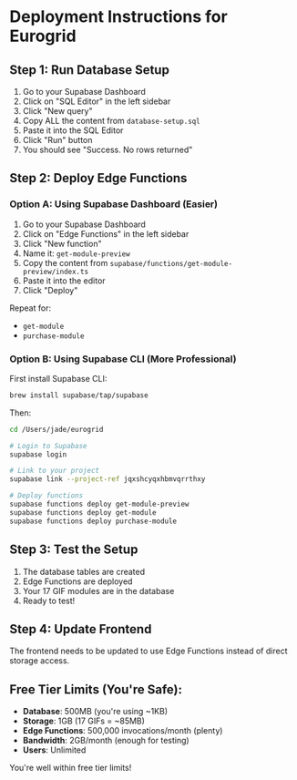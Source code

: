 # Deployment Instructions for Eurogrid

## Step 1: Run Database Setup

1. Go to your Supabase Dashboard
2. Click on "SQL Editor" in the left sidebar
3. Click "New query"
4. Copy ALL the content from `database-setup.sql`
5. Paste it into the SQL Editor
6. Click "Run" button
7. You should see "Success. No rows returned"

## Step 2: Deploy Edge Functions

### Option A: Using Supabase Dashboard (Easier)

1. Go to your Supabase Dashboard
2. Click on "Edge Functions" in the left sidebar
3. Click "New function"
4. Name it: `get-module-preview`
5. Copy the content from `supabase/functions/get-module-preview/index.ts`
6. Paste it into the editor
7. Click "Deploy"

Repeat for:
- `get-module` 
- `purchase-module`

### Option B: Using Supabase CLI (More Professional)

First install Supabase CLI:
```bash
brew install supabase/tap/supabase
```

Then:
```bash
cd /Users/jade/eurogrid

# Login to Supabase
supabase login

# Link to your project
supabase link --project-ref jqxshcyqxhbmvqrrthxy

# Deploy functions
supabase functions deploy get-module-preview
supabase functions deploy get-module
supabase functions deploy purchase-module
```

## Step 3: Test the Setup

1. The database tables are created
2. Edge Functions are deployed
3. Your 17 GIF modules are in the database
4. Ready to test!

## Step 4: Update Frontend

The frontend needs to be updated to use Edge Functions instead of direct storage access.

## Free Tier Limits (You're Safe):

- **Database**: 500MB (you're using ~1KB)
- **Storage**: 1GB (17 GIFs = ~85MB)
- **Edge Functions**: 500,000 invocations/month (plenty)
- **Bandwidth**: 2GB/month (enough for testing)
- **Users**: Unlimited

You're well within free tier limits!